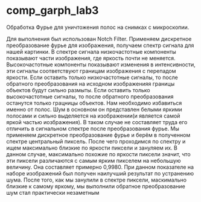 # comp_garph_lab3
 
Обработка Фурье для уничтожения полос на снимках с микроскопии.

Для выполнения был использован Notch Filter. Применяем дискретное преобразование фурье для изображения, получаем спектр сигнала для нашей картинки. В спектре сигнала низкочастотные компоненты показывают части изображения, где яркость почти не меняется. Высокочастотные компоненты показывают изменения в интенсивности, эти сигналы соответствуют границам изображения с перепадом яркости. Если оставить только низкочастотные сигналы, то после обратного преобразования на исходном изображенияя границы объектов будут сильно размыты. Если оставить только высокочастотные сигналы, то после обратного преобразования останутся только грацницы объектов. Нам необходимо избавиться именно от полос. Шум в основном он представлен белыми яркими полосами и сильно выделяется на изображении(и является самой яркой частью иозбражения). В таком случае не составляет труда его отличить в сигнальном спектре после преобразования фурье. Мы применяем дискретное преобразование фурье и берём в полученном спектре центральный пиксель. После чего проходимся по спектру и ищем максимально близкие по яркости пиксели и зануляем их. В данном случае, максимально похожие по яркости пиксели значит, что эти пиксели различаются с самым ярким пикселем на небольшую величину. Она составляет примерно 0,9980. При данном показателе на наборе изображений был получен наилучший результат по устранению шума. После того, как мы занулили в спектре пиксели, маскимально близкие к самому яркому, мы выполнили обратное преобразование шум стал практически незаметным
